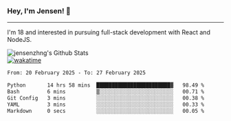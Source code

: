 ### Hey, I'm Jensen! 👋

---

I'm 18 and interested in pursuing full-stack development with React and NodeJS.

![jensenzhng's Github Stats](https://github-readme-stats.vercel.app/api?username=jensenzhng&theme=dark&show_icons=true&count_private=true)
<br />
[![wakatime](https://wakatime.com/badge/user/cbfc263d-3611-4e36-8278-8fad45fe3f62.svg)](https://wakatime.com/@cbfc263d-3611-4e36-8278-8fad45fe3f62)

<!--START_SECTION:waka-->

```txt
From: 20 February 2025 - To: 27 February 2025

Python       14 hrs 58 mins  ████████████████████████▓   98.49 %
Bash         6 mins          ▒░░░░░░░░░░░░░░░░░░░░░░░░   00.71 %
Git Config   3 mins          ░░░░░░░░░░░░░░░░░░░░░░░░░   00.38 %
YAML         3 mins          ░░░░░░░░░░░░░░░░░░░░░░░░░   00.33 %
Markdown     0 secs          ░░░░░░░░░░░░░░░░░░░░░░░░░   00.05 %
```

<!--END_SECTION:waka-->
